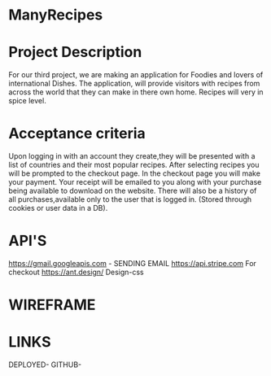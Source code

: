 # ManyRecipes

# Project Description 

For our third project, we are making an application for Foodies and lovers of international Dishes.
The application, will provide visitors with recipes from across the world that they can make in there own home.
Recipes will very in spice level. 





# Acceptance criteria

Upon logging in with an account they create,they will be presented with a  list of countries and their most popular recipes. 
After selecting recipes you will be prompted to the checkout page. In the checkout page you will make your payment. 
Your receipt will be emailed to you along with your purchase being available to download on the website. 
There will also be a history of all purchases,available only to the user that is logged in. (Stored through cookies or user data in a DB).


# API'S

https://gmail.googleapis.com - SENDING EMAIL 
https://api.stripe.com  For checkout 
https://ant.design/  Design-css


# WIREFRAME



# LINKS 

DEPLOYED- 
GITHUB-